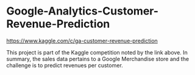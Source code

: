 # Google-Analytics-Customer-Revenue-Prediction
https://www.kaggle.com/c/ga-customer-revenue-prediction

This project is part of the Kaggle competition noted by the link above. In summary, the sales data pertains to a Google Merchandise store and the challenge is to predict revenues per customer.

